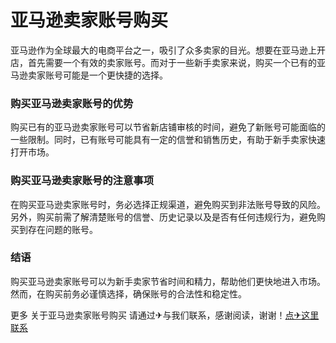 # 亚马逊卖家账号购买

亚马逊作为全球最大的电商平台之一，吸引了众多卖家的目光。想要在亚马逊上开店，首先需要一个有效的卖家账号。而对于一些新手卖家来说，购买一个已有的亚马逊卖家账号可能是一个更快捷的选择。

### 购买亚马逊卖家账号的优势

购买已有的亚马逊卖家账号可以节省新店铺审核的时间，避免了新账号可能面临的一些限制。同时，已有账号可能具有一定的信誉和销售历史，有助于新手卖家快速打开市场。

### 购买亚马逊卖家账号的注意事项

在购买亚马逊卖家账号时，务必选择正规渠道，避免购买到非法账号导致的风险。另外，购买前需了解清楚账号的信誉、历史记录以及是否有任何违规行为，避免购买到存在问题的账号。

### 结语

购买亚马逊卖家账号可以为新手卖家节省时间和精力，帮助他们更快地进入市场。然而，在购买前务必谨慎选择，确保账号的合法性和稳定性。

更多 关于亚马逊卖家账号购买 请通过✈与我们联系，感谢阅读，谢谢！[点✈这里联系](https://bbd.k02.cc)